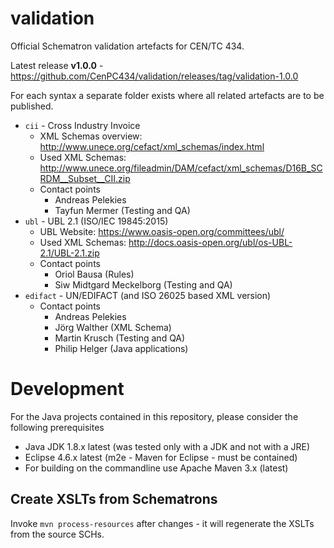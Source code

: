 # validation
Official Schematron validation artefacts for CEN/TC 434.

Latest release **v1.0.0** - https://github.com/CenPC434/validation/releases/tag/validation-1.0.0

For each syntax a separate folder exists where all related artefacts are to be published.

* `cii` - Cross Industry Invoice
  * XML Schemas overview: http://www.unece.org/cefact/xml_schemas/index.html
  * Used XML Schemas: http://www.unece.org/fileadmin/DAM/cefact/xml_schemas/D16B_SCRDM__Subset__CII.zip
  * Contact points
    * Andreas Pelekies
    * Tayfun Mermer (Testing and QA)
* `ubl` - UBL 2.1 (ISO/IEC 19845:2015)
  * UBL Website: https://www.oasis-open.org/committees/ubl/
  * Used XML Schemas: http://docs.oasis-open.org/ubl/os-UBL-2.1/UBL-2.1.zip
  * Contact points
    * Oriol Bausa (Rules)
    * Siw Midtgard Meckelborg (Testing and QA)
* `edifact` - UN/EDIFACT (and ISO 26025 based XML version)
  * Contact points
    * Andreas Pelekies
    * Jörg Walther (XML Schema)
    * Martin Krusch (Testing and QA)
    * Philip Helger (Java applications)

# Development

For the Java projects contained in this repository, please consider the following prerequisites
  * Java JDK 1.8.x latest (was tested only with a JDK and not with a JRE)
  * Eclipse 4.6.x latest (m2e - Maven for Eclipse - must be contained)
  * For building on the commandline use Apache Maven 3.x (latest) 
 
 ## Create XSLTs from Schematrons
 
Invoke `mvn process-resources` after changes - it will regenerate the XSLTs from the source SCHs.
 